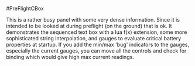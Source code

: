 #PreFlightCBox

This is a rather busy panel with some very dense information. Since it is
intended to be looked at during preflight (on the ground) that is ok. It
demonstrates the sequenced text box with a lua f(x) extension, some more
sophisticated string interpolation, and gauges to evaluate critical battery
properties at startup. If you add the min/max 'bug' indicators to the gauges,
especially the current gauges, you can move all the controls and check for
binding which would give high max current readings.

